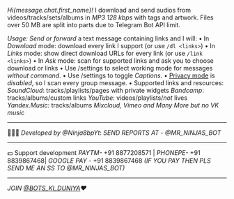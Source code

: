 *Hi{message.chat.first_name}!* I download and send audios from videos/tracks/sets/albums in *MP3 128 kbps* with tags and artwork. Files over 50 MB are split into parts due to Telegram Bot API limit.

*Usage:*
_Send or forward_ a text message containing links and I will:
• In *Download* mode: download every link I support (or use `/dl <links>`)
• In *Links* mode: show direct download URLs for every link (or use `/link <links>`)
• In *Ask* mode: scan for supported links and ask you to choose download or links
• Use /settings to select working mode for messages *without command*.
• Use /settings to toggle *Captions*.
• [Privacy mode](https://core.telegram.org/bots#privacy-mode) is _disabled_, so I scan every group message.
• Supported links and resources:
*SoundCloud*: tracks/playlists/pages with private widgets
*Bandcamp*: tracks/albums/custom links
*YouTube*: videos/playlists/_not_ lives
*Yandex.Music*: tracks/albums
*Mixcloud, Vimeo and Many More but no VK music*

------------------------------

👨🏻‍💻 *Developed by @Ninja8bpYt*:
*SEND REPORTS AT - @MR_NINJAS_BOT*

------------------------------

💵 Support development
*PAYTM-* +91 8877208571 | *PHONEPE-* +91 8839867468| *GOOGLE PAY* - +91 8839867468
*(IF YOU PAY THEN PLS SEND ME AN SS TO @MR_NINJAS_BOT)*

------------------------------

*JOIN [@BOTS_KI_DUNIYA](https://t.me/bots_ki_duniya)❤️*
